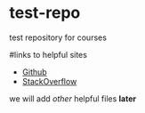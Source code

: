 # test-repo
test repository for courses

#links to helpful sites
* [Github](www.github.com)
* [StackOverflow](www.stackoverflow.com)

we will add *other* helpful files **later**
